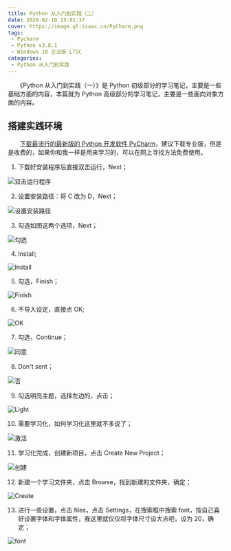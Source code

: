 ```yaml
---
title: Python 从入门到实践（二）
date: 2020-02-10 15:01:37
cover: https://image.ql-isaac.cn/PyCharm.png
tags:
 - Pycharm
 - Python v3.8.1
 - Windows 10 企业版 LTSC
categories:
 - Python 从入门到实践
---
```


　　《Python 从入门到实践（一）》是 Python 初级部分的学习笔记，主要是一些基础方面的内容，本篇就为 Python 高级部分的学习笔记，主要是一些面向对象方面的内容。

<!-- more -->

## 搭建实践环境

　　[下载最流行的最新版的 Python 开发软件 PyCharm](https://www.jetbrains.com/pycharm/download/)，建议下载专业版，但是是收费的，如果你和我一样是用来学习的，可以在网上寻找方法免费使用。

1. 下载好安装程序后直接双击运行，Next；

![双击运行程序](https://image.ql-isaac.cn/Python-Learning(2)/双击运行程序.png)

2. 设置安装路径：将 C 改为 D，Next；

![设置安装路径](https://image.ql-isaac.cn/Python-Learning(2)/设置安装路径.png)

3. 勾选如图这两个选项，Next；

![勾选](https://image.ql-isaac.cn/Python-Learning(2)/勾选.png)

4. Install;

![Install](https://image.ql-isaac.cn/Python-Learning(2)/Install.png)

5. 勾选，Finish；

![Finish](https://image.ql-isaac.cn/Python-Learning(2)/Finish.png)

6. 不导入设定，直接点 OK;

![OK](https://image.ql-isaac.cn/Python-Learning(2)/OK.png)

7. 勾选，Continue；

![同意](https://image.ql-isaac.cn/Python-Learning(2)/同意.png)

8. Don't sent；

![否](https://image.ql-isaac.cn/Python-Learning(2)/否.png)

9. 勾选明亮主题，选择左边的，点击；

![Light](https://image.ql-isaac.cn/Python-Learning(2)/Light.png)

10. 需要学习化，如何学习化这里就不多说了；

![激活](https://image.ql-isaac.cn/Python-Learning(2)/激活.png)

11. 学习化完成，创建新项目，点击 Create New Project；

![创建](https://image.ql-isaac.cn/Python-Learning(2)/创建.png)

12. 新建一个学习文件夹，点击 Browse，找到新建的文件夹，确定；

![Create](https://image.ql-isaac.cn/Python-Learning(2)/Create.png)

13. 进行一些设置，点击 files，点击 Settings，在搜索框中搜索 font，按自己喜好设置字体和字体属性，我这里就仅仅将字体尺寸设大点吧，设为 20，确定；

![font](https://image.ql-isaac.cn/Python-Learning(2)/font.png)
